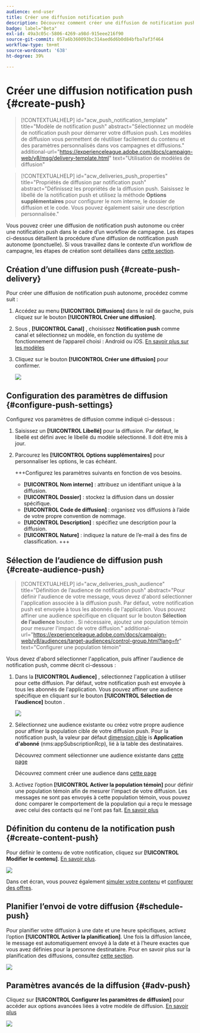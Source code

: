 ```yaml
---
audience: end-user
title: Créer une diffusion notification push
description: Découvrez comment créer une diffusion de notification push avec Adobe Campaign Web.
badge: label="Beta"
exl-id: 49a3c05c-5806-4269-a98d-915eee216f90
source-git-commit: 057a6b360093bc314aed6d6b0d84bfba7af3f464
workflow-type: tm+mt
source-wordcount: '638'
ht-degree: 39%

---
```


# Créer une diffusion notification push {#create-push}

>[!CONTEXTUALHELP]
>id="acw_push_notification_template"
>title="Modèle de notification push"
>abstract="Sélectionnez un modèle de notification push pour démarrer votre diffusion push. Les modèles de diffusion vous permettent de réutiliser facilement du contenu et des paramètres personnalisés dans vos campagnes et diffusions."
>additional-url="https://experienceleague.adobe.com/docs/campaign-web/v8/msg/delivery-template.html" text="Utilisation de modèles de diffusion"


>[!CONTEXTUALHELP]
>id="acw_deliveries_push_properties"
>title="Propriétés de diffusion par notification push"
>abstract="Définissez les propriétés de la diffusion push. Saisissez le libellé de la notification push et utilisez la méthode **Options supplémentaires** pour configurer le nom interne, le dossier de diffusion et le code. Vous pouvez également saisir une description personnalisée."

Vous pouvez créer une diffusion de notification push autonome ou créer une notification push dans le cadre d’un workflow de campagne. Les étapes ci-dessous détaillent la procédure d’une diffusion de notification push autonome (ponctuelle). Si vous travaillez dans le contexte d’un workflow de campagne, les étapes de création sont détaillées dans [cette section](../workflows/activities/channels.md#create-a-delivery-in-a-campaign-workflow).

## Création d’une diffusion push {#create-push-delivery}

Pour créer une diffusion de notification push autonome, procédez comme suit :

1. Accédez au menu **[!UICONTROL Diffusions]** dans le rail de gauche, puis cliquez sur le bouton **[!UICONTROL Créer une diffusion]**.

1. Sous , **[!UICONTROL Canal]** , choisissez **Notification push** comme canal et sélectionnez un modèle, en fonction du système de fonctionnement de l’appareil choisi : Android ou iOS. [En savoir plus sur les modèles](../msg/delivery-template.md)

1. Cliquez sur le bouton **[!UICONTROL Créer une diffusion]** pour confirmer.

   ![](assets/push_create_1.png)

## Configuration des paramètres de diffusion {#configure-push-settings}

Configurez vos paramètres de diffusion comme indiqué ci-dessous :

1. Saisissez un **[!UICONTROL Libellé]** pour la diffusion. Par défaut, le libellé est défini avec le libellé du modèle sélectionné. Il doit être mis à jour.

1. Parcourez les **[!UICONTROL Options supplémentaires]** pour personnaliser les options, le cas échéant.

   +++Configurez les paramètres suivants en fonction de vos besoins.
   * **[!UICONTROL Nom interne]** : attribuez un identifiant unique à la diffusion.
   * **[!UICONTROL Dossier]** : stockez la diffusion dans un dossier spécifique.
   * **[!UICONTROL Code de diffusion]** : organisez vos diffusions à l’aide de votre propre convention de nommage.
   * **[!UICONTROL Description]** : spécifiez une description pour la diffusion.
   * **[!UICONTROL Nature]** : indiquez la nature de l’e-mail à des fins de classification.
+++


## Sélection de l’audience de diffusion push {#create-audience-push}

>[!CONTEXTUALHELP]
>id="acw_deliveries_push_audience"
>title="Définition de l’audience de notification push"
>abstract="Pour définir l&#39;audience de votre message, vous devez d&#39;abord sélectionner l&#39;application associée à la diffusion push. Par défaut, votre notification push est envoyée à tous les abonnés de l&#39;application. Vous pouvez affiner une audience spécifique en cliquant sur le bouton **Sélection de l’audience** bouton . Si nécessaire, ajoutez une population témoin pour mesurer l&#39;impact de votre diffusion."
>additional-url="https://experienceleague.adobe.com/docs/campaign-web/v8/audiences/target-audiences/control-group.html?lang=fr" text="Configurer une population témoin"


Vous devez d&#39;abord sélectionner l&#39;application, puis affiner l&#39;audience de notification push, comme décrit ci-dessous :

1. Dans la **[!UICONTROL Audience]** , sélectionnez l&#39;application à utiliser pour cette diffusion. Par défaut, votre notification push est envoyée à tous les abonnés de l&#39;application. Vous pouvez affiner une audience spécifique en cliquant sur le bouton **[!UICONTROL Sélection de l’audience]** bouton .

   ![](assets/push_create_2.png)

1. Sélectionnez une audience existante ou créez votre propre audience pour affiner la population cible de votre diffusion push. Pour la notification push, la valeur par défaut [dimension cible](../audience/about-recipients.md#targeting-dimensions) is **Application d&#39;abonné** (nms:appSubscriptionRcp), lié à la table des destinataires.

   Découvrez comment sélectionner une audience existante dans [cette page](../audience/add-audience.md)

   Découvrez comment créer une audience dans [cette page](../audience/one-time-audience.md)

1. Activez l’option **[!UICONTROL Activer la population témoin]** pour définir une population témoin afin de mesurer l&#39;impact de votre diffusion. Les messages ne sont pas envoyés à cette population témoin, vous pouvez donc comparer le comportement de la population qui a reçu le message avec celui des contacts qui ne l&#39;ont pas fait. [En savoir plus](../audience/control-group.md)

## Définition du contenu de la notification push {#create-content-push}

Pour définir le contenu de votre notification, cliquez sur **[!UICONTROL Modifier le contenu]**. [En savoir plus](content-push.md).

![](assets/push_create_5.png)

Dans cet écran, vous pouvez également [simuler votre contenu](../preview-test/preview-test.md) et [configurer des offres](../content/offers.md).

## Planifier l’envoi de votre diffusion {#schedule-push}

Pour planifier votre diffusion à une date et une heure spécifiques, activez l’option **[!UICONTROL Activer la planification]**. Une fois la diffusion lancée, le message est automatiquement envoyé à la date et à l’heure exactes que vous avez définies pour la personne destinataire. Pour en savoir plus sur la planification des diffusions, consultez [cette section](../msg/gs-messages.md#gs-schedule).

![](assets/push_create_3.png)


## Paramètres avancés de la diffusion {#adv-push}

Cliquez sur **[!UICONTROL Configurer les paramètres de diffusion]** pour accéder aux options avancées liées à votre modèle de diffusion. [En savoir plus](../advanced-settings/delivery-settings.md)

![](assets/push_create_4.png)
